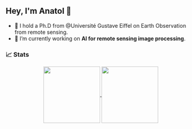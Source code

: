 ## Hey, I'm Anatol 👋

- 🌱 I hold a Ph.D from @Université Gustave Eiffel on Earth Observation from remote sensing.
- 🔭 I’m currently working on **AI for remote sensing image processing**.


### 📈 Stats
<center>
<a href="https://github.com/agarioud">
    <img align="center" height="150px" src="https://github-readme-stats-git-masterorgs-github-readme-stats-team.vercel.app/api?username=agarioud&&include_orgs=true&theme=onedark&show_icons=true" />
</a>

<a href="https://github.com/anuraghazra/github-readme-stats">
  <img align="center" height="150px" src="http://github-readme-streak-stats.herokuapp.com?user=agarioud&&include_orgs=true&theme=onedark&date_format=M%20j%5B%2C%20Y%5D&ring=B26E42" />
</a>
</center>


